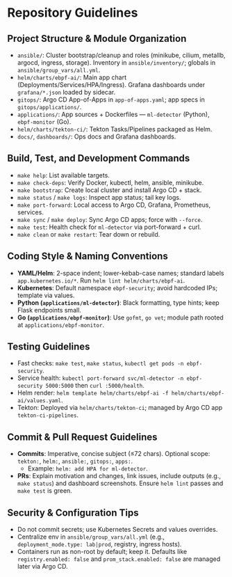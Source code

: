 # Repository Guidelines

## Project Structure & Module Organization
- `ansible/`: Cluster bootstrap/cleanup and roles (minikube, cilium, metallb, argocd, ingress, storage). Inventory in `ansible/inventory/`; globals in `ansible/group_vars/all.yml`.
- `helm/charts/ebpf-ai/`: Main app chart (Deployments/Services/HPA/Ingress). Grafana dashboards under `grafana/*.json` loaded by sidecar.
- `gitops/`: Argo CD App-of-Apps in `app-of-apps.yaml`; app specs in `gitops/applications/`.
- `applications/`: App sources + Dockerfiles — `ml-detector` (Python), `ebpf-monitor` (Go).
- `helm/charts/tekton-ci/`: Tekton Tasks/Pipelines packaged as Helm.
- `docs/`, `dashboards/`: Ops docs and Grafana dashboards.

## Build, Test, and Development Commands
- `make help`: List available targets.
- `make check-deps`: Verify Docker, kubectl, helm, ansible, minikube.
- `make bootstrap`: Create local cluster and install Argo CD + stack.
- `make status` / `make logs`: Inspect app status; tail key logs.
- `make port-forward`: Local access to Argo CD, Grafana, Prometheus, services.
- `make sync` / `make deploy`: Sync Argo CD apps; force with `--force`.
- `make test`: Health check for `ml-detector` via port-forward + curl.
- `make clean` or `make restart`: Tear down or rebuild.

## Coding Style & Naming Conventions
- **YAML/Helm**: 2-space indent; lower-kebab-case names; standard labels `app.kubernetes.io/*`. Run `helm lint helm/charts/ebpf-ai`.
- **Kubernetes**: Default namespace `ebpf-security`; avoid hardcoded IPs; template via values.
- **Python (`applications/ml-detector`)**: Black formatting, type hints; keep Flask endpoints small.
- **Go (`applications/ebpf-monitor`)**: Use `gofmt`, `go vet`; module path rooted at `applications/ebpf-monitor`.

## Testing Guidelines
- Fast checks: `make test`, `make status`, `kubectl get pods -n ebpf-security`.
- Service health: `kubectl port-forward svc/ml-detector -n ebpf-security 5000:5000` then `curl :5000/health`.
- Helm render: `helm template helm/charts/ebpf-ai -f helm/charts/ebpf-ai/values.yaml`.
- Tekton: Deployed via `helm/charts/tekton-ci`; managed by Argo CD app `tekton-ci-pipelines`.

## Commit & Pull Request Guidelines
- **Commits**: Imperative, concise subject (≤72 chars). Optional scope: `tekton:`, `helm:`, `ansible:`, `gitops:`, `apps:`.
  - Example: `helm: add HPA for ml-detector`.
- **PRs**: Explain motivation and changes, link issues, include outputs (e.g., `make status`) and dashboard screenshots. Ensure `helm lint` passes and `make test` is green.

## Security & Configuration Tips
- Do not commit secrets; use Kubernetes Secrets and values overrides.
- Centralize env in `ansible/group_vars/all.yml` (e.g., `deployment_mode.type: lab|prod`, registry, ingress hosts).
- Containers run as non-root by default; keep it. Defaults like `registry.enabled: false` and `prom_stack.enabled: false` are managed later via Argo CD.

